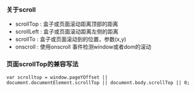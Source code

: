 ### 关于scroll

- scrollTop : 盒子或页面滚动距离顶部的距离
- scrollLeft : 盒子或页面滚动距离左侧的距离
- scrollTo : 盒子或页面滚动到的位置，参数(x,y)
- onscroll : 使用onscroll 事件检测window或者dom的滚动

### 页面scrollTop的兼容写法

```
var scrolltop = window.pageYOffset || document.documentElement.scrollTop || document.body.scrollTop || 0;
```